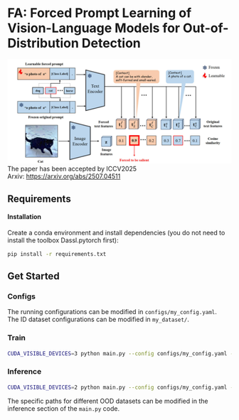 # FA: Forced Prompt Learning of Vision-Language Models for Out-of-Distribution Detection
![FA framework](framework.png)
The paper has been accepted by ICCV2025  
Arxiv: https://arxiv.org/abs/2507.04511

## Requirements
#### Installation
Create a conda environment and install dependencies (you do not need to install the toolbox Dassl.pytorch first):
```bash
pip install -r requirements.txt
```

## Get Started
### Configs
The running configurations can be modified in `configs/my_config.yaml`.  
The ID dataset configurations can be modified in `my_dataset/`.

### Train
```bash
CUDA_VISIBLE_DEVICES=3 python main.py --config configs/my_config.yaml --is_train 1
```

### Inference
```bash
CUDA_VISIBLE_DEVICES=2 python main.py --config configs/my_config.yaml --is_train 0
```
The specific paths for different OOD datasets can be modified in the inference section of the `main.py` code.


